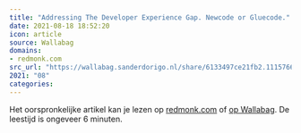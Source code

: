 ```yaml
---
title: "Addressing The Developer Experience Gap. Newcode or Gluecode."
date: 2021-08-18 18:52:20
icon: article
source: Wallabag
domains:
- redmonk.com
src_url: "https://wallabag.sanderdorigo.nl/share/6133497ce21fb2.11157662"
2021: "08"
categories:
---
```

Het oorspronkelijke artikel kan je lezen op [redmonk.com](https://redmonk.com/jgovernor/2020/11/26/addressing-the-developer-experience-gap-newcode-or-gluecode/) of [op Wallabag](https://wallabag.sanderdorigo.nl/share/6133497ce21fb2.11157662). De leestijd is ongeveer 6 minuten.